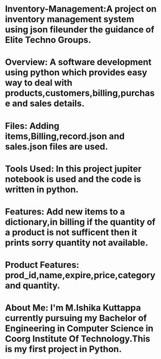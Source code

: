# Inventory-Management:A project on inventory management system using json fileunder the guidance of Elite Techno Groups.
# Overview: A software development using python which provides easy way to deal with products,customers,billing,purchase and sales details.
# Files: Adding items,Billing,record.json and sales.json files are used.
# Tools Used: In this project jupiter notebook is used and the code is written in python.
# Features: Add new items to a dictionary,in billing if the quantity of a product is not sufficent then it prints sorry quantity not available.
# Product Features: prod_id,name,expire,price,category and quantity.
# About Me: I'm M.Ishika Kuttappa currently pursuing my Bachelor of  Engineering in Computer Science in Coorg Institute Of Technology.This is my first project in Python.
